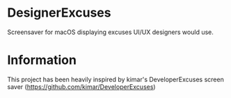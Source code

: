 # DesignerExcuses
Screensaver for macOS displaying excuses UI/UX designers would use.


# Information
This project has been heavily inspired by kimar's DeveloperExcuses screen saver (https://github.com/kimar/DeveloperExcuses)
